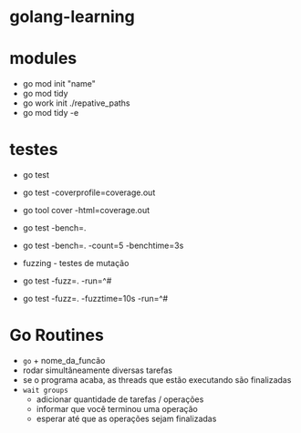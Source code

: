 # golang-learning

# modules
 - go mod init "name"
 - go mod tidy
 - go work init ./repative_paths
 - go mod tidy -e

# testes

- go test
- go test -coverprofile=coverage.out
- go tool cover -html=coverage.out
- go test -bench=.
- go test -bench=. -count=5 -benchtime=3s

- fuzzing - testes de mutação
- go test -fuzz=. -run=^#
- go test -fuzz=. -fuzztime=10s -run=^#


# Go Routines

- `go` + nome_da_funcão
- rodar simultâneamente diversas tarefas
- se o programa acaba, as threads que estão executando são finalizadas
- `wait groups`
    - adicionar quantidade de tarefas / operações
    - informar que você terminou uma operação
    - esperar até que as operações sejam finalizadas